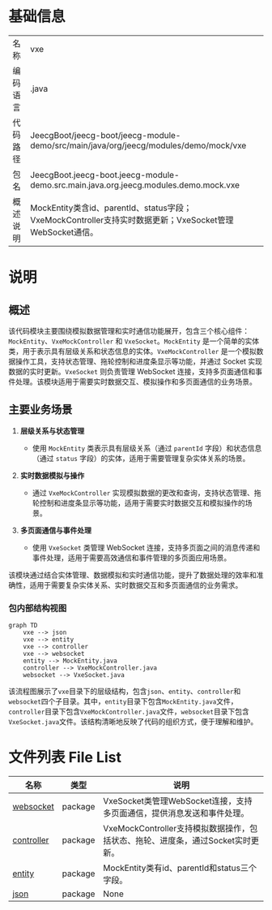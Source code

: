 # 基础信息

|      |      |
|------|------|
| 名称 | vxe |
| 编码语言 | .java |
| 代码路径 | JeecgBoot/jeecg-boot/jeecg-module-demo/src/main/java/org/jeecg/modules/demo/mock/vxe |
| 包名 | JeecgBoot.jeecg-boot.jeecg-module-demo.src.main.java.org.jeecg.modules.demo.mock.vxe |
| 概述说明 | MockEntity类含id、parentId、status字段；VxeMockController支持实时数据更新；VxeSocket管理WebSocket通信。 |

# 说明

## 概述

该代码模块主要围绕模拟数据管理和实时通信功能展开，包含三个核心组件：`MockEntity`、`VxeMockController` 和 `VxeSocket`。`MockEntity` 是一个简单的实体类，用于表示具有层级关系和状态信息的实体。`VxeMockController` 是一个模拟数据操作工具，支持状态管理、拖轮控制和进度条显示等功能，并通过 Socket 实现数据的实时更新。`VxeSocket` 则负责管理 WebSocket 连接，支持多页面通信和事件处理。该模块适用于需要实时数据交互、模拟操作和多页面通信的业务场景。

## 主要业务场景

1. **层级关系与状态管理**  
   - 使用 `MockEntity` 类表示具有层级关系（通过 `parentId` 字段）和状态信息（通过 `status` 字段）的实体，适用于需要管理复杂实体关系的场景。

2. **实时数据模拟与操作**  
   - 通过 `VxeMockController` 实现模拟数据的更改和查询，支持状态管理、拖轮控制和进度条显示等功能，适用于需要实时数据交互和模拟操作的场景。

3. **多页面通信与事件处理**  
   - 使用 `VxeSocket` 类管理 WebSocket 连接，支持多页面之间的消息传递和事件处理，适用于需要高效通信和事件管理的多页面应用场景。

该模块通过结合实体管理、数据模拟和实时通信功能，提升了数据处理的效率和准确性，适用于需要复杂实体关系、实时数据交互和多页面通信的业务需求。


### 包内部结构视图

```mermaid
graph TD
    vxe --> json
    vxe --> entity
    vxe --> controller
    vxe --> websocket
    entity --> MockEntity.java
    controller --> VxeMockController.java
    websocket --> VxeSocket.java
```

该流程图展示了`vxe`目录下的层级结构，包含`json`、`entity`、`controller`和`websocket`四个子目录。其中，`entity`目录下包含`MockEntity.java`文件，`controller`目录下包含`VxeMockController.java`文件，`websocket`目录下包含`VxeSocket.java`文件。该结构清晰地反映了代码的组织方式，便于理解和维护。

# 文件列表 File List

| 名称   | 类型  | 说明 |
|-------|------|-------------|
| [websocket](websocket/_module.md) | package | VxeSocket类管理WebSocket连接，支持多页面通信，提供消息发送和事件处理。 |
| [controller](controller/_module.md) | package | VxeMockController支持模拟数据操作，包括状态、拖轮、进度条，通过Socket实时更新。 |
| [entity](entity/_module.md) | package | MockEntity类有id、parentId和status三个字段。 |
| [json](json/_module.md) | package | None |


